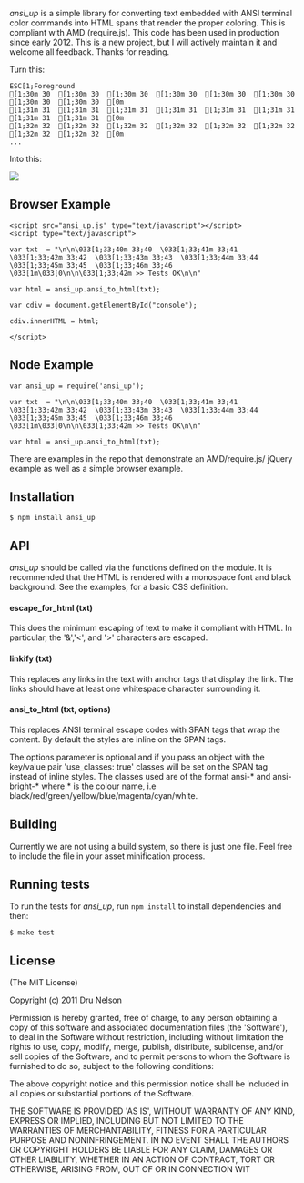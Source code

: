 
_ansi_up_ is a simple library for converting text embedded with ANSI terminal color commands into HTML spans that render the proper coloring. This is compliant with AMD (require.js). This code has been used in production since early 2012. This is a new project, but I will actively maintain it and welcome all feedback. Thanks for reading.

Turn this:

    ESC[1;Foreground
    [1;30m 30  [1;30m 30  [1;30m 30  [1;30m 30  [1;30m 30  [1;30m 30  [1;30m 30  [1;30m 30  [0m
    [1;31m 31  [1;31m 31  [1;31m 31  [1;31m 31  [1;31m 31  [1;31m 31  [1;31m 31  [1;31m 31  [0m
    [1;32m 32  [1;32m 32  [1;32m 32  [1;32m 32  [1;32m 32  [1;32m 32  [1;32m 32  [1;32m 32  [0m
    ...

Into this:

![](http://github.com/drudru/ansi_up/raw/master/sample.png)

## Browser Example

    <script src="ansi_up.js" type="text/javascript"></script>
    <script type="text/javascript">

    var txt  = "\n\n\033[1;33;40m 33;40  \033[1;33;41m 33;41  \033[1;33;42m 33;42  \033[1;33;43m 33;43  \033[1;33;44m 33;44  \033[1;33;45m 33;45  \033[1;33;46m 33;46  \033[1m\033[0\n\n\033[1;33;42m >> Tests OK\n\n"

    var html = ansi_up.ansi_to_html(txt);

    var cdiv = document.getElementById("console");

    cdiv.innerHTML = html;

    </script>

## Node Example

    var ansi_up = require('ansi_up');

    var txt  = "\n\n\033[1;33;40m 33;40  \033[1;33;41m 33;41  \033[1;33;42m 33;42  \033[1;33;43m 33;43  \033[1;33;44m 33;44  \033[1;33;45m 33;45  \033[1;33;46m 33;46  \033[1m\033[0\n\n\033[1;33;42m >> Tests OK\n\n"

    var html = ansi_up.ansi_to_html(txt);


There are examples in the repo that demonstrate an AMD/require.js/ jQuery example as well as a simple browser example.

## Installation

    $ npm install ansi_up

## API

_ansi_up_ should be called via the functions defined on the module. It is recommended that the HTML is rendered with a monospace font and black background. See the examples, for a basic CSS definition.

#### escape_for_html (txt)

This does the minimum escaping of text to make it compliant with HTML. In particular, the '&','<', and '>' characters are escaped.

#### linkify (txt)

This replaces any links in the text with anchor tags that display the link. The links should have at least one whitespace character surrounding it.

#### ansi_to_html (txt, options)

This replaces ANSI terminal escape codes with SPAN tags that wrap the content. By default the styles are inline on the SPAN tags.

The options parameter is optional and if you pass an object with the key/value pair 'use_classes: true' classes will be set on the SPAN tag instead of inline styles. The classes used are of the format ansi-* and ansi-bright-* where * is the colour name, i.e black/red/green/yellow/blue/magenta/cyan/white.

## Building

Currently we are not using a build system, so there is just one file. Feel free to include the file in your asset minification process.

## Running tests

To run the tests for _ansi_up_, run `npm install` to install dependencies and then:

    $ make test

## License

(The MIT License)

Copyright (c) 2011 Dru Nelson

Permission is hereby granted, free of charge, to any person obtaining
a copy of this software and associated documentation files (the
'Software'), to deal in the Software without restriction, including
without limitation the rights to use, copy, modify, merge, publish,
distribute, sublicense, and/or sell copies of the Software, and to
permit persons to whom the Software is furnished to do so, subject to
the following conditions:

The above copyright notice and this permission notice shall be
included in all copies or substantial portions of the Software.

THE SOFTWARE IS PROVIDED 'AS IS', WITHOUT WARRANTY OF ANY KIND,
EXPRESS OR IMPLIED, INCLUDING BUT NOT LIMITED TO THE WARRANTIES OF
MERCHANTABILITY, FITNESS FOR A PARTICULAR PURPOSE AND NONINFRINGEMENT.
IN NO EVENT SHALL THE AUTHORS OR COPYRIGHT HOLDERS BE LIABLE FOR ANY
CLAIM, DAMAGES OR OTHER LIABILITY, WHETHER IN AN ACTION OF CONTRACT,
TORT OR OTHERWISE, ARISING FROM, OUT OF OR IN CONNECTION WIT
